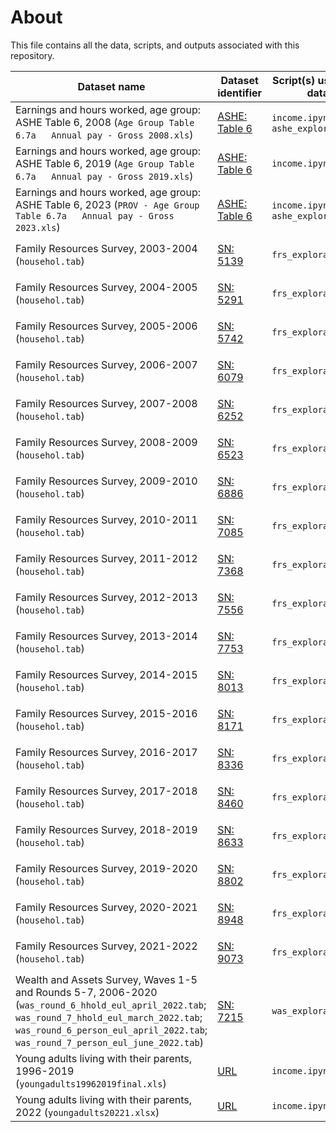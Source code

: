 # About
This file contains all the data, scripts, and outputs associated with this repository.

| Dataset name                                      | Dataset identifier                                 | Script(s) using the data | Script output                                                                                                          |
|-------------------------------------------------- | -------------------------------------------------- | ------------------------ | ---------------------------------------------------------------------------------------------------------------------- |
| Earnings and hours worked, age group: ASHE Table 6, 2008 (`Age Group Table 6.7a   Annual pay - Gross 2008.xls`) | [ASHE: Table 6](https://www.ons.gov.uk/file?uri=/employmentandlabourmarket/peopleinwork/earningsandworkinghours/datasets/agegroupashetable6/2008/2008-table-6.zip) | `income.ipynb`; `ashe_exploration.R` | `income.html` | 
| Earnings and hours worked, age group: ASHE Table 6, 2019 (`Age Group Table 6.7a   Annual pay - Gross 2019.xls`) | [ASHE: Table 6](https://www.ons.gov.uk/file?uri=/employmentandlabourmarket/peopleinwork/earningsandworkinghours/datasets/agegroupashetable6/2019revised/table62019revised.zip) | `income.ipynb` | `income.html` | 
| Earnings and hours worked, age group: ASHE Table 6, 2023 (`PROV - Age Group Table 6.7a   Annual pay - Gross 2023.xls`) | [ASHE: Table 6](https://www.ons.gov.uk/file?uri=/employmentandlabourmarket/peopleinwork/earningsandworkinghours/datasets/agegroupashetable6/2023provisional/ashetable62023provisional.zip) | `income.ipynb`; `ashe_exploration.R` | `1.1_employee-earnings-by-age.png`; `income.html` | 
| Family Resources Survey, 2003-2004 (`househol.tab`) | [SN: 5139](https://doi.org/10.5255/UKDA-SN-5139-2) | `frs_exploration.R`      | `1.5_housing_tenure_2021-22.png`; `1.6_housing_tenure.png`; `1.7_housing-costs-income-percentage.png`| 
| Family Resources Survey, 2004-2005 (`househol.tab`) | [SN: 5291](https://doi.org/10.5255/UKDA-SN-5291-2) | `frs_exploration.R`      | `1.5_housing_tenure_2021-22.png`; `1.6_housing_tenure.png`; `1.7_housing-costs-income-percentage.png`| 
| Family Resources Survey, 2005-2006 (`househol.tab`) | [SN: 5742](https://doi.org/10.5255/UKDA-SN-5742-2) | `frs_exploration.R`      | `1.5_housing_tenure_2021-22.png`; `1.6_housing_tenure.png`; `1.7_housing-costs-income-percentage.png`| 
| Family Resources Survey, 2006-2007 (`househol.tab`) | [SN: 6079](https://doi.org/10.5255/UKDA-SN-6079-2) | `frs_exploration.R`      | `1.5_housing_tenure_2021-22.png`; `1.6_housing_tenure.png`; `1.7_housing-costs-income-percentage.png`| 
| Family Resources Survey, 2007-2008 (`househol.tab`) | [SN: 6252](https://doi.org/10.5255/UKDA-SN-6252-2) | `frs_exploration.R`      | `1.5_housing_tenure_2021-22.png`; `1.6_housing_tenure.png`; `1.7_housing-costs-income-percentage.png`| 
| Family Resources Survey, 2008-2009 (`househol.tab`) | [SN: 6523](https://doi.org/10.5255/UKDA-SN-6523-3) | `frs_exploration.R`      | `1.5_housing_tenure_2021-22.png`; `1.6_housing_tenure.png`; `1.7_housing-costs-income-percentage.png`| 
| Family Resources Survey, 2009-2010 (`househol.tab`) | [SN: 6886](https://doi.org/10.5255/UKDA-SN-6886-3) | `frs_exploration.R`      | `1.5_housing_tenure_2021-22.png`; `1.6_housing_tenure.png`; `1.7_housing-costs-income-percentage.png`| 
| Family Resources Survey, 2010-2011 (`househol.tab`) | [SN: 7085](https://doi.org/10.5255/UKDA-SN-7085-2) | `frs_exploration.R`      | `1.5_housing_tenure_2021-22.png`; `1.6_housing_tenure.png`; `1.7_housing-costs-income-percentage.png`| 
| Family Resources Survey, 2011-2012 (`househol.tab`) | [SN: 7368](https://doi.org/10.5255/UKDA-SN-7368-2) | `frs_exploration.R`      | `1.5_housing_tenure_2021-22.png`; `1.6_housing_tenure.png`; `1.7_housing-costs-income-percentage.png`| 
| Family Resources Survey, 2012-2013 (`househol.tab`) | [SN: 7556](https://doi.org/10.5255/UKDA-SN-7556-1) | `frs_exploration.R`      | `1.5_housing_tenure_2021-22.png`; `1.6_housing_tenure.png`; `1.7_housing-costs-income-percentage.png`| 
| Family Resources Survey, 2013-2014 (`househol.tab`) | [SN: 7753](https://doi.org/10.5255/UKDA-SN-7753-2) | `frs_exploration.R`      | `1.5_housing_tenure_2021-22.png`; `1.6_housing_tenure.png`; `1.7_housing-costs-income-percentage.png`| 
| Family Resources Survey, 2014-2015 (`househol.tab`) | [SN: 8013](https://doi.org/10.5255/UKDA-SN-8013-1) | `frs_exploration.R`      | `1.5_housing_tenure_2021-22.png`; `1.6_housing_tenure.png`; `1.7_housing-costs-income-percentage.png`| 
| Family Resources Survey, 2015-2016 (`househol.tab`) | [SN: 8171](https://doi.org/10.5255/UKDA-SN-8171-1) | `frs_exploration.R`      | `1.5_housing_tenure_2021-22.png`; `1.6_housing_tenure.png`; `1.7_housing-costs-income-percentage.png`| 
| Family Resources Survey, 2016-2017 (`househol.tab`) | [SN: 8336](https://doi.org/10.5255/UKDA-SN-8336-1) | `frs_exploration.R`      | `1.5_housing_tenure_2021-22.png`; `1.6_housing_tenure.png`; `1.7_housing-costs-income-percentage.png`| 
| Family Resources Survey, 2017-2018 (`househol.tab`) | [SN: 8460](https://doi.org/10.5255/UKDA-SN-8460-1) | `frs_exploration.R`      | `1.5_housing_tenure_2021-22.png`; `1.6_housing_tenure.png`; `1.7_housing-costs-income-percentage.png`| 
| Family Resources Survey, 2018-2019 (`househol.tab`) | [SN: 8633](https://doi.org/10.5255/UKDA-SN-8633-1) | `frs_exploration.R`      | `1.5_housing_tenure_2021-22.png`; `1.6_housing_tenure.png`; `1.7_housing-costs-income-percentage.png`| 
| Family Resources Survey, 2019-2020 (`househol.tab`) | [SN: 8802](https://doi.org/10.5255/UKDA-SN-8802-1) | `frs_exploration.R`      | `1.5_housing_tenure_2021-22.png`; `1.6_housing_tenure.png`; `1.7_housing-costs-income-percentage.png`| 
| Family Resources Survey, 2020-2021 (`househol.tab`) | [SN: 8948](https://doi.org/10.5255/UKDA-SN-8948-1) | `frs_exploration.R`      | `figure1_4_housing_tenure_2021-22.png`; `figure1_5_housing_tenure.png`; `figure1_6_housing-costs-income-percentage.png`| 
| Family Resources Survey, 2021-2022 (`househol.tab`) | [SN: 9073](https://doi.org/10.5255/UKDA-SN-9073-1) | `frs_exploration.R`      | `1.5_housing_tenure_2021-22.png`; `1.6_housing_tenure.png`; `1.7_housing-costs-income-percentage.png`| 
| Wealth and Assets Survey, Waves 1-5 and Rounds 5-7, 2006-2020 (`was_round_6_hhold_eul_april_2022.tab`; `was_round_7_hhold_eul_march_2022.tab`; `was_round_6_person_eul_april_2022.tab`; `was_round_7_person_eul_june_2022.tab`) | [SN: 7215](https://doi.org/10.5255/UKDA-SN-7215-18) | `was_exploration.R`      | `1.4_financial_liability_income_ratio_dotplot.png` | 
| Young adults living with their parents, 1996-2019 (`youngadults19962019final.xls`) | [URL](https://www.ons.gov.uk/file?uri=/peoplepopulationandcommunity/birthsdeathsandmarriages/families/datasets/youngadultslivingwiththeirparents/current/previous/v5/youngadults19962019final.xls) | `income.ipynb` | `income.html` | 
| Young adults living with their parents, 2022 (`youngadults20221.xlsx`) | [URL](https://www.ons.gov.uk/file?uri=/peoplepopulationandcommunity/birthsdeathsandmarriages/families/datasets/youngadultslivingwiththeirparents/current/youngadults20221.xlsx) | `income.ipynb` | `income.html` | 

